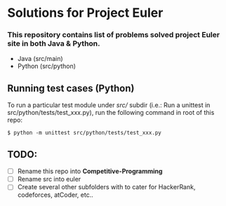 # Solutions for Project Euler
### This repository contains list of problems solved project Euler site in both Java & Python.

* Java (src/main)
* Python (src/python)


## Running test cases (Python)
To run a particular test module under *src/* subdir (i.e.: Run a unittest in src/python/tests/test_xxx.py), run the following command in root of this repo:
```
$ python -m unittest src/python/tests/test_xxx.py
```

## TODO:
- [ ] Rename this repo into **Competitive-Programming**
- [ ] Rename src into euler
- [ ] Create several other subfolders with to cater for HackerRank, codeforces, atCoder, etc..
